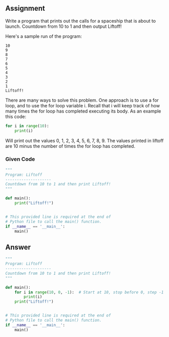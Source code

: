 ## Assignment
Write a program that prints out the calls for a spaceship that is about to launch. Countdown from 10 to 1 and then output Liftoff!

Here's a sample run of the program:
```
10
9
8
7
6
5
4
3
2
1
Liftoff!
```

There are many ways to solve this problem. One approach is to use a for loop, and to use the for loop variable i. Recall that i will keep track of how many times the for loop has completed executing its body. As an example this code:

```python
for i in range(10):
    print(i)
```

Will print out the values 0, 1, 2, 3, 4, 5, 6, 7, 8, 9. The values printed in liftoff are 10 minus the number of times the for loop has completed.

### Given Code
```python
"""
Program: Liftoff
--------------------
Countdown from 10 to 1 and then print Liftoff!
"""

def main():
    print("Liftoff!")


# This provided line is required at the end of
# Python file to call the main() function.
if __name__ == '__main__':
    main()
```

## Answer
```python
"""
Program: Liftoff
--------------------
Countdown from 10 to 1 and then print Liftoff!
"""

def main():
    for i in range(10, 0, -1):  # Start at 10, stop before 0, step -1
        print(i)
    print("Liftoff!")


# This provided line is required at the end of
# Python file to call the main() function.
if __name__ == '__main__':
    main()
```